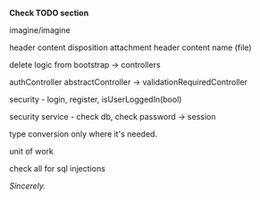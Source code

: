 **Check TODO section**


imagine/imagine


header content disposition attachment
header content name (file)




delete logic from bootstrap -> controllers

authController
abstractController -> validationRequiredController

security - login, register, isUserLoggedIn(bool)

security service - check db, check password -> session

type conversion only where it's needed.


unit of work


check all for sql injections



_Sincerely._